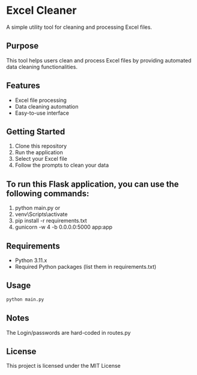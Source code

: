# Excel Cleaner

A simple utility tool for cleaning and processing Excel files.

## Purpose
This tool helps users clean and process Excel files by providing automated data cleaning functionalities.

## Features
- Excel file processing
- Data cleaning automation
- Easy-to-use interface

## Getting Started
1. Clone this repository
2. Run the application
3. Select your Excel file
4. Follow the prompts to clean your data

## To run this Flask application, you can use the following commands:
1. python main.py
 or
1. venv\Scripts\activate
2. pip install -r requirements.txt
3. gunicorn -w 4 -b 0.0.0.0:5000 app:app

## Requirements
- Python 3.11.x
- Required Python packages (list them in requirements.txt)

## Usage
```bash
python main.py
```
## Notes
The Login/passwords are hard-coded in routes.py


## License
This project is licensed under the MIT License